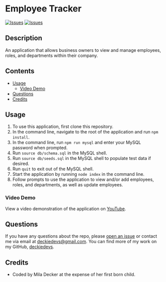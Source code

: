 # Employee Tracker
[![Issues](https://img.shields.io/github/issues/deckiedevs/employee-tracker)](https://github.com/deckiedevs/employee-tracker/issues) [![Issues](https://img.shields.io/github/contributors/deckiedevs/employee-tracker)](https://github.com/deckiedevs/employee-tracker/graphs/contributors) 

## Description
An application that allows business owners to view and manage employees, roles, and departments within their company.

## Contents
* [Usage](#Usage)
    * [Video Demo](#Video-Demo)
* [Questions](#Questions)
* [Credits](#Credits)

## Usage
1. To use this application, first clone this repository.
2. In the command line, navigate to the root of the application and run `npm install`.
4. In the command line, run `npm run mysql` and enter your MySQL password when prompted.
5. Run `source db/schema.sql` in the MySQL shell.
5. Run `source db/seeds.sql` in the MySQL shell to populate test data if desired.
5. Run `quit` to exit out of the MySQL shell.
7. Start the application by running `node index` in the command line.
8. Follow prompts to use the application to view and/or add employees, roles, and departments, as well as update employees.

### Video Demo
View a video demonstration of the application on [YouTube](https://youtu.be/lwL-6Hl9DGg).
    
## Questions
If you have any questions about the repo, please [open an issue](https://github.com/deckiedevs/employee-tracker/issues) or contact me via email at deckiedevs@gmail.com. You can find more of my work on my GitHub, [deckiedevs](https://github.com/deckiedevs/).
    
## Credits
* Coded by Mila Decker at the expense of her first born child.